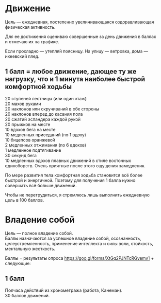 # Движение
Цель — ежедневная, постепенно увеличивающаяся оздоравливающая физическая активность.

Для ее достижения оцениваю совершенные за день движения в баллах и отмечаю их на графике.

Если прохладно — утепляй поясницу. На улицу — ветровка, дома — икеевский плед.

## 1 балл = любое движение, дающее ту же нагрузку, что и 1 минута наиболее быстрой комфортной ходьбы
20 ступеней лестницы (или один этаж)\
20 махов руками\
20 наклонов или скручиваний в обе стороны\
20 наклонов вперед до касания пола\
20 сжатий эспандера каждой рукой\
20 прыжков на месте\
10 вдохов бега на месте\
10 медленных приседаний (по 1 вдоху)\
10 бицепсов оранжевой\
2 медленных отжимания (по 6 вдохов)\
1 медленное подтягивание\
30 секунд бега\
10 медленных вдохов плавных движений в стиле восточных единоборств. Очень приятные после этого ощущения замедления.

По мере развития тела комфортная ходьба становится всё более быстрой и энергичной. Поэтому для получения 1 балла нужно  совершать всё больше движений.

Чтобы не перетрудиться, я стремлюсь лишь выполнить ежедневную цель в 100 баллов.

# Владение собой
Цель — полное владение собой.\
Баллы назначаются за успешное владение собой, осознанность, целеустремленность, применение интеллекта и силы воли, стойкость, ментальную жесткость.

Баллы = результаты опроса https://goo.gl/forms/XtGq2PJNTcRGvemv1 + следующие:

## 1 балл

Полчаса действий из хронометража (работа, Канеман).\
30 баллов движений.
